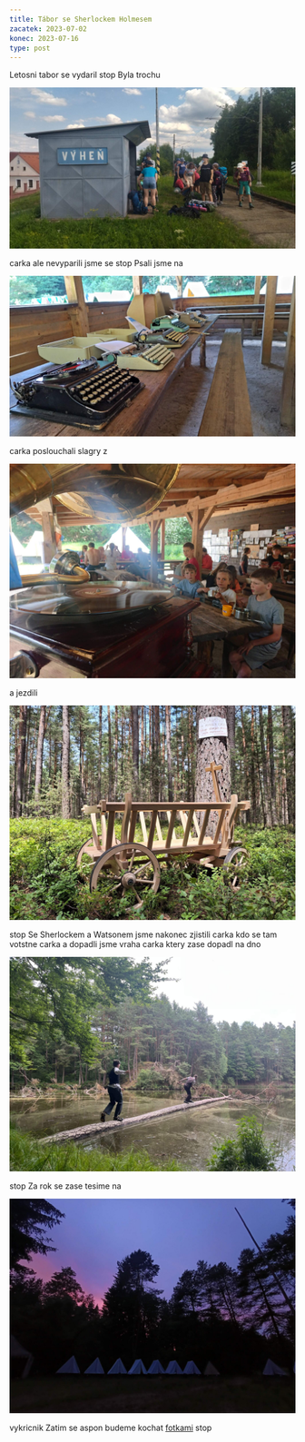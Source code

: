 ```yaml
---
title: Tábor se Sherlockem Holmesem
zacatek: 2023-07-02
konec: 2023-07-16
type: post
---
```

L﻿etosni tabor se vydaril stop Byla trochu

![](vyhen.jpg)

carka ale nevyparili jsme se stop Psali jsme na

![](stroje.jpg)

carka poslouchali slagry z

![](gramofon.jpg)

a jezdili

![](drozka.jpg)

stop Se Sherlockem a Watsonem jsme nakonec zjistili carka kdo se tam votstne carka a dopadli jsme vraha carka ktery zase dopadl na dno

![](lepsicertak.jpg)

stop Za rok se zase tesime na

![](stany.jpg)

vykricnik Zatim se aspon budeme kochat [fotkami](https://eu.zonerama.com/vlci-keblany/1303470?secret=R29V8G02MMYv0gPl94klH1g49&count=46) stop